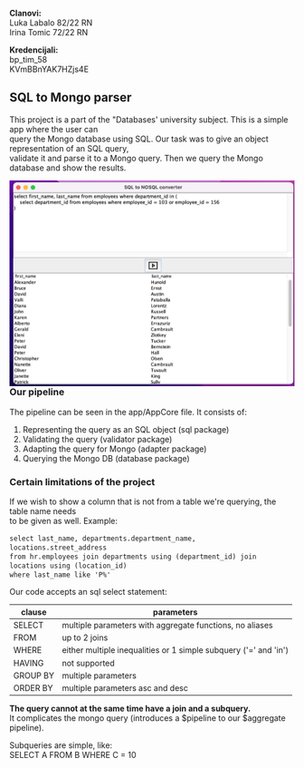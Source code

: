 **Clanovi:** \
Luka Labalo 82/22 RN \
Irina Tomic 72/22 RN

**Kredencijali:** \
bp_tim_58	\
KVmBBnYAK7HZjs4E

## SQL to Mongo parser

This project is a part of the "Databases' university subject. This is a simple app where the user can \
query the Mongo database using SQL. Our task was to give an object  representation of an SQL query, \
validate it and parse it to a Mongo query. Then we query the Mongo database and show the results.

<img src="src/main/resources/images/db_app.png"
alt="Sql to Mongo parser"
style="float: left; margin-right: 10px;" />

### Our pipeline

The pipeline can be seen in the app/AppCore file. It consists of: 
1. Representing the query as an SQL object (sql package) 
2. Validating the query (validator package) 
3. Adapting the query for Mongo (adapter package) 
4. Querying the Mongo DB (database package)

### Certain limitations of the project

If we wish to show a column that is not from a table we're querying, the table name needs \
to be given as well. Example:
```
select last_name, departments.department_name, locations.street_address 
from hr.employees join departments using (department_id) join locations using (location_id)
where last_name like 'P%'
```

Our code accepts an sql select statement: 

| clause   | parameters                                                       |
|----------|------------------------------------------------------------------|
| SELECT   | multiple parameters with aggregate functions, no aliases         |
 | FROM     | up to 2 joins                                                    |
 | WHERE    | either multiple inequalities or 1 simple subquery ('=' and 'in') |
 | HAVING   | not supported                                                    |
| GROUP BY | multiple parameters                                              |
| ORDER BY | multiple parameters asc and desc                                 |

 **The query cannot at the same time have a join and a subquery.** \
 It complicates the mongo query (introduces a $pipeline to our $aggregate pipeline). 

Subqueries are simple, like: \
SELECT A FROM B WHERE C = 10

